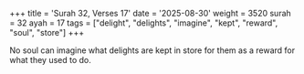 +++
title = 'Surah 32, Verses 17'
date = '2025-08-30'
weight = 3520
surah = 32
ayah = 17
tags = ["delight", "delights", "imagine", "kept", "reward", "soul", "store"]
+++

No soul can imagine what delights are kept in store for them as a reward for what they used to do.